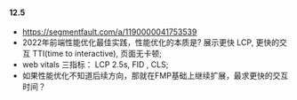 #### 12.5 
- https://segmentfault.com/a/1190000041753539 
- 2022年前端性能优化最佳实践，性能优化的本质是? 展示更快 LCP, 更快的交互 TTI(time to interactive), 页面无卡顿;
- web vitals 三指标： LCP 2.5s, FID , CLS;
- 如果性能优化不知道后续方向，那就在FMP基础上继续扩展，最求更快的交互时间？
